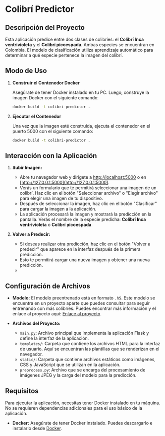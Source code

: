 # Colibrí Predictor

## Descripción del Proyecto

Esta aplicación predice entre dos clases de colibríes: el **Colibrí Inca ventrivioleta** y el **Colibrí picoespada**. Ambas especies se encuentran en Colombia. El modelo de clasificación utiliza aprendizaje automático para determinar a qué especie pertenece la imagen del colibrí.

## Modo de Uso

1. **Construir el Contenedor Docker**

   Asegúrate de tener Docker instalado en tu PC. Luego, construye la imagen Docker con el siguiente comando:

   ```bash
   docker build -t colibri-predictor .
2. **Ejecutar el Contenedor**

    Una vez que la imagen esté construida, ejecuta el contenedor en el puerto 5000 con el siguiente comando:

    ```bash
    docker build -t colibri-predictor .
   ```
## Interacción con la Aplicación

1. **Subir Imagen:**
   - Abre tu navegador web y dirígete a [http://localhost:5000](http://localhost:5000) o en [http://127.0.0.1:5000](http://127.0.0.1:5000).
   - Verás un formulario que te permitirá seleccionar una imagen de un colibrí. Haz clic en el botón "Seleccionar archivo" o "Elegir archivo" para elegir una imagen de tu dispositivo.
   - Después de seleccionar la imagen, haz clic en el botón "Clasificar" para cargar la imagen a la aplicación.
   - La aplicación procesará la imagen y mostrará la predicción en la pantalla. Verás el nombre de la especie predicha: **Colibrí Inca ventrivioleta** o **Colibrí picoespada**.

2. **Volver a Predecir:**
   - Si deseas realizar otra predicción, haz clic en el botón "Volver a predecir" que aparece en la interfaz después de la primera predicción.
   - Esto te permitirá cargar una nueva imagen y obtener una nueva predicción.
   - 
## Configuración de Archivos

- **Modelo:** El modelo preentrenado está en formato `.h5`. Este modelo se encuentra en un proyecto aparte que puedes consultar para seguir entrenando con más colibríes. Puedes encontrar más información y el enlace al proyecto aquí: [Enlace al proyecto](https://github.com/carfolacam98/TrainingModel).

- **Archivos del Proyecto:**
  - `main.py`: Archivo principal que implementa la aplicación Flask y define la interfaz de la aplicación.
  - `templates/`: Carpeta que contiene los archivos HTML para la interfaz de usuario. Aquí se encuentran las plantillas que se renderizan en el navegador.
  - `static/`: Carpeta que contiene archivos estáticos como imágenes, CSS y JavaScript que se utilizan en la aplicación.
  - `preprocess.py`: Archivo que se encarga del procesamiento de imágenes JPEG y la carga del modelo para la predicción.

## Requisitos

Para ejecutar la aplicación, necesitas tener Docker instalado en tu máquina. No se requieren dependencias adicionales para el uso básico de la aplicación.

- **Docker:** Asegúrate de tener Docker instalado. Puedes descargarlo e instalarlo desde [Docker](https://www.docker.com/products/docker-desktop).
